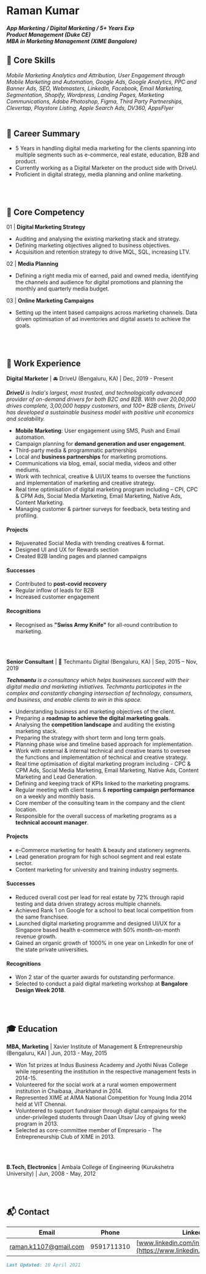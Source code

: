 # Raman Kumar
#### <i> App Marketing / Digital Marketing / 5+ Years Exp <br> Product Management (Duke CE) <br> MBA in Marketing Management (XIME Bangalore)</i>


## 💪 Core Skills 

_Mobile Marketing Analytics and Attribution, User Engagement through Mobile Marketing and Automation, Google Ads,
Google Analytics, PPC and Banner Ads, SEO, Webmasters, LinkedIn, Facebook, Email Marketing, Segmentation, Shopify,
Wordpress, Landing Pages, Marketing Communications, Adobe Photoshop, Figma, Third Party Partnerships, Clevertap,
Playstore Listing, Apple Search Ads, DV360, AppsFlyer_
<br>
<br>


## 💼 Career Summary 

- 5 Years in handling digital media marketing for the clients spanning into multiple segments such as e-commerce, 
real estate, education, B2B and product.
- Currently working as a Digital Marketer on the product side with DriveU.
- Proficient in digital strategy, media planning and online marketing.
<br>
<br>


## 🎯 Core Competency 

01 | **Digital Marketing Strategy**

- Auditing and analysing the existing marketing stack and strategy.
- Defining marketing objectives aligned to business objectives.
- Acquisition and retention strategy to drive MQL, SQL, increasing LTV.

02 | **Media Planning**

- Defining a right media mix of earned, paid and owned media, identifying the channels and audience for
digital promotions and planning the monthly and quarterly media budget.

03 | **Online Marketing Campaigns**

- Setting up the intent based campaigns across marketing channels. Data driven optimisation of ad
inventories and digital assets to achieve the goals.
<br>
<br>


## 💼 Work Experience 


**Digital Marketer** | 🚘 DriveU (Bengaluru, KA) | Dec, 2019 - Present


_**DriveU** is India's largest, most trusted, and technologically advanced provider of on-demand drivers for
both B2C and B2B. With over 20,00,000 drives complete, 3,00,000 happy customers, and 100+ B2B clients,
DriveU has developed a sustainable business model with positive unit economics and scalability._
<br>

- **Mobile Marketing**: User engagement using SMS, Push and Email automation.
- Campaign planning for **demand generation and user engagement**.
- Third-party media & programmatic partnerships
- Local and **business partnerships** for marketing promotions.
- Communications via blog, email, social media, videos and other mediums.
- Work with technical, creative & UI/UX teams to oversee the functions and implementation of marketing
and creative strategy.
- Real time optimisation of digital marketing program including – CPI, CPC & CPM Ads, Social Media
Marketing, Email Marketing, Native Ads, Content Marketing.
- Managing customer & partner surveys for feedback, beta testing and profiling.

#### Projects

- Rejuvenated Social Media with trending creatives & format.
- Designed UI and UX for Rewards section
- Created B2B landing pages and planned campaigns

#### Successes

- Contributed to **post-covid recovery**
- Regular inflow of leads for B2B
- Increased customer engagement

#### Recognitions

- Recognised as **"Swiss Army Knife"** for all-round contribution to marketing.
<br>
<br>


**Senior Consultant** | 📢 Techmantu Digital (Bengaluru, KA) | Sep, 2015 – Nov, 2019

_**Techmantu** is a consultancy which helps businesses succeed with their digital media and marketing initiatives. 
Techmantu participates in the complex and constantly changing intersection of technology, consumers,
and business, and enable clients to win in this space._

- Understanding business and marketing objectives of the client.
- Preparing a **roadmap to achieve the digital marketing goals**.
- Analysing the **competition landscape** and auditing the existing marketing stack.
- Preparing the strategy with short term and long term goals.
- Planning phase wise and timeline based approach for implementation.
- Work with external & internal technical and creative teams to oversee the functions and implementation of technical and creative strategy.
- Real time optimisation of digital marketing program including - CPC & CPM Ads, Social Media Marketing, Email Marketing, Native Ads, Content Marketing and Lead Generation.
- Defining and keeping track of KPIs linked to the marketing programs.
- Regular meeting with client teams & **reporting campaign performance** on a weekly and monthly basis.
- Core member of the consulting team in the company and the client location.
- Responsible for the overall success of marketing programs as a **technical account manager**.

#### Projects

- e-Commerce marketing for health & beauty and stationery segments.
- Lead generation program for high school segment and real estate sector.
- Content marketing for university and training industry segments.

#### Successes

- Reduced overall cost per lead for real estate by 72% through rapid testing and data driven strategy across multiple channels.
- Achieved Rank 1 on Google for a school to beat local competition from the same franchisee.
- Launched digital marketing programme and designed UI/UX for a Singapore based health e-commerce with 50% month-on-month revenue growth.
- Gained an organic growth of 1000% in one year on LinkedIn for one of the state private universities.

#### Recognitions

- Won 2 star of the quarter awards for outstanding performance.
- Selected to conduct a paid digital marketing workshop at **Bangalore Design Week 2018**.

<br>
<br>


## 🎓 Education 

**MBA, Marketing** | Xavier Institute of Management & Entrepreneurship (Bengaluru, KA) | Jun, 2013 - May, 2015

- Won 1st prizes at Indus Business Academy and Jyothi Nivas College while representing the institution in the respective management fests in 2014-15.
- Volunteered for the social work at a rural women empowerment institution in Chaibasa, Jharkhand in 2014. 
- Represented XIME at AIMA National Competition for Young India 2014 held at VIT Chennai.
- Volunteered to support fundraiser through digital campaigns for the under-privileged students through Daan Utsav (Joy of giving week) program in 2013.
- Selected as core-committee member of Empresario - The Entrepreneurship Club of XIME in 2013.

<br>
<br>

**B.Tech, Electronics** | Ambala College of Engineering (Kurukshetra University) | Jun, 2008 - May, 2012

<br>
<br>


## 📬 Contact

| Email | Phone | LinkedIn |
| ------------ | ------------ | ------------ |
[raman.k1107@gmail.com](mailto:raman.k1107@gmail.com) | 9591711310 | [www.linkedin.com/in/ramankrs/](https://www.linkedin.com/in/ramankrs/)


```markdown
Last Updated: 10 April 2021
```

